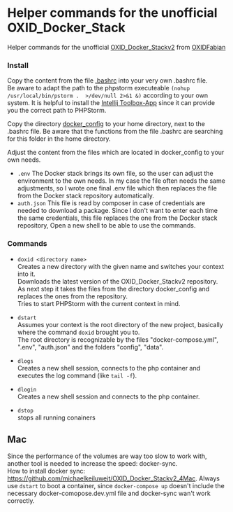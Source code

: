 # Helper commands for the unofficial OXID_Docker_Stack
Helper commands for the unofficial [OXID_Docker_Stackv2](https://github.com/OXIDFabian/OXID_Docker_Stackv2) from [OXIDFabian](https://github.com/OXIDFabian/)

### Install
Copy the content from the file [.bashrc](https://github.com/michaelkeiluweit/linux-docker-helper/blob/master/.bashrc) into your very own .bashrc file.   
Be aware to adapt the path to the phpstorm executeable `(nohup /usr/local/bin/pstorm .  >/dev/null 2>&1 &)` according to your own system. It is helpful to install the [Intellij Toolbox-App](https://www.jetbrains.com/de-de/toolbox-app/) since it can provide you the correct path to PHPStorm.  

Copy the directory [docker_config](https://github.com/michaelkeiluweit/linux-docker-helper/tree/master/docker_config) to your home directory, next to the .bashrc file.
Be aware that the functions from the file .bashrc are searching for this folder in the home directory.
 
Adjust the content from the files which are located in docker_config to your own needs.   
- `.env` The Docker stack brings its own file, so the user can adjust the environment to the own needs. In my case the file often needs the same adjustments, so I wrote one final .env file which then replaces the file from the Docker stack repository automatically.
- `auth.json` This file is read by composer in case of credentials are needed to download a package. Since I don't want to enter each time the same credentials, this file replaces the one from the Docker stack repository,
Open a new shell to be able to use the commands.

### Commands

- `doxid <directory name>`  
  Creates a new directory with the given name and switches your context into it.  
  Downloads the latest version of the  OXID_Docker_Stackv2 repository.  
  As next step it takes the files from the directory docker_config and replaces the ones from the repository.  
  Tries to start PHPStorm with the current context in mind.  
  
- `dstart`  
  Assumes your context is the root directory of the new project, basically where the command `doxid` brought you to.  
  The root directory is recognizable by the files "docker-compose.yml", ".env", "auth.json" and the folders "config", "data".
  
- `dlogs`  
  Creates a new shell session, connects to the php container and executes the log command (like `tail -f`).
  
- `dlogin`  
  Creates a new shell session and connects to the php container.
  
- `dstop`  
  stops all running conainers

## Mac
Since the performance of the volumes are way too slow to work with, another tool is needed to increase the speed: docker-sync.  
How to install docker sync: https://github.com/michaelkeiluweit/OXID_Docker_Stackv2_4Mac. 
Always use `dstart` to boot a container, since `docker-compose up` doesn't include the necessary docker-comopose.dev.yml file and docker-sync wan't work correctly.
